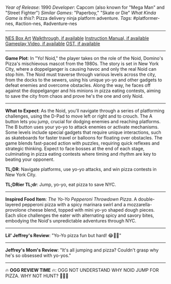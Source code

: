 *Year of Release*: 1990
*Developer*: Capcom (also known for "Mega Man" and "Street Fighter")
*Similar Games*: "Paperboy," "Skate or Die"
*What Kinda Game is this?*: Pizza delivery ninja platform adventure.
*Tags:* #platformer-nes, #action-nes, #adventure-nes

---
[NES Box Art](https://www.google.com/search?tbm=isch&q=NES+Box+Art+Yo!+Noid) 
[Walkthrough, if available](https://www.google.com/search?q=Walkthrough+NES+Yo!+Noid)
[Instruction Manual, if available](https://www.google.com/search?q=NES+Instruction+Manual+Yo!+Noid)
[Gameplay Video, if available](https://www.youtube.com/results?search_query=gameplay+NES+Yo!+Noid) 
[OST, if available](https://www.youtube.com/results?search_query=gameplay+NES+Yo!+Noid+OST)

- - -
**Game Plot**: In "Yo! Noid," the player takes on the role of the Noid, Domino's Pizza's mischievous mascot from the 1980s. The story is set in New York City, where a doppelganger is causing havoc and only the real Noid can stop him. The Noid must traverse through various levels across the city, from the docks to the sewers, using his unique yo-yo and other gadgets to defeat enemies and overcome obstacles. Along the way, he faces off against the doppelganger and his minions in pizza eating contests, aiming to save the city from chaos and prove he's the one and only Noid.

- - -
**What to Expect**: As the Noid, you'll navigate through a series of platforming challenges, using the D-Pad to move left or right and to crouch. The A button lets you jump, crucial for dodging enemies and reaching platforms. The B button uses your yo-yo to attack enemies or activate mechanisms. Some levels include special gadgets that require unique interactions, such as skateboards for faster travel or balloons for floating over obstacles. The game blends fast-paced action with puzzles, requiring quick reflexes and strategic thinking. Expect to face bosses at the end of each stage, culminating in pizza eating contests where timing and rhythm are key to beating your opponent.

**TL;DR**: Navigate platforms, use yo-yo attacks, and win pizza contests in New York City.

**TL;DRier TL;dr**: Jump, yo-yo, eat pizza to save NYC.

---
**Inspired Food Item**: *The Yo-Yo Pepperoni Throwdown Pizza*. A double-layered pepperoni pizza with a spicy marinara swirl and a mozzarella-provolone cheese blend, topped with mini yo-yo shaped dough pieces. Each slice challenges the eater with alternating spicy and savory bites, embodying the Noid's unpredictable adventures through NYC.

---
**Lil' Jeffrey's Review**: "Yo-Yo pizza fun but hard! 😂🍕💥"

---
**Jeffrey's Mom's Review**: "It's all jumping and pizza? Couldn't grasp why he's so obsessed with yo-yos."

---
🔥 **OGG REVIEW TIME** 🔥: OGG NOT UNDERSTAND WHY NOID JUMP FOR PIZZA. WHY NOT HUNT? 🤔🍕🚫